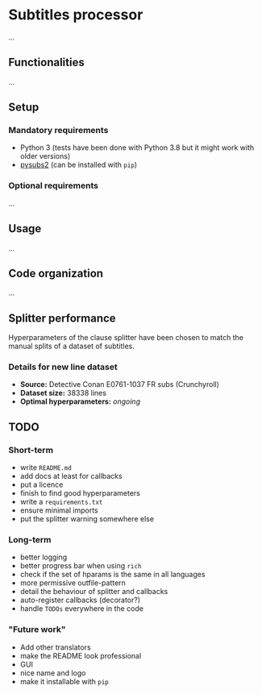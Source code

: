 # Subtitles processor

...

## Functionalities

...

## Setup

### Mandatory requirements

- Python 3 (tests have been done with Python 3.8 but it might work with older versions)
- [pysubs2](https://pysubs2.readthedocs.io/en/latest/) (can be installed with `pip`)

### Optional requirements

...

## Usage

...

## Code organization

...

## Splitter performance

Hyperparameters of the clause splitter have been chosen to match the manual splits of a dataset of subtitles.

### Details for new line dataset

- **Source:** Detective Conan E0761-1037 FR subs (Crunchyroll)
- **Dataset size:** 38338 lines
- **Optimal hyperparameters:**
  *ongoing*

[//]: # (  - `alpha`: 1e-4)

[//]: # (  - `power_syntactic`: 2)

[//]: # (  - `power_positional`: 4)

[//]: # (- **Performances:**)

[//]: # (  - Top-1 accuracy: 70.9%)

[//]: # (  - Top-3 accuracy: 93.3%)


## TODO

### Short-term

- write `README.md`
- add docs at least for callbacks
- put a licence
- finish to find good hyperparameters
- write a `requirements.txt`
- ensure minimal imports
- put the splitter warning somewhere else

### Long-term

- better logging
- better progress bar when using `rich`
- check if the set of hparams is the same in all languages
- more permissive outfile-pattern
- detail the behaviour of splitter and callbacks
- auto-register callbacks (decorator?)
- handle `TODOs` everywhere in the code

### "Future work"

- Add other translators
- make the README look professional
- GUI
- nice name and logo
- make it installable with `pip`
